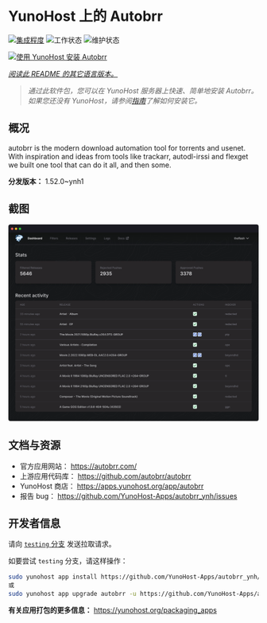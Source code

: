 <!--
注意：此 README 由 <https://github.com/YunoHost/apps/tree/master/tools/readme_generator> 自动生成
请勿手动编辑。
-->

# YunoHost 上的 Autobrr

[![集成程度](https://apps.yunohost.org/badge/integration/autobrr)](https://ci-apps.yunohost.org/ci/apps/autobrr/)
![工作状态](https://apps.yunohost.org/badge/state/autobrr)
![维护状态](https://apps.yunohost.org/badge/maintained/autobrr)

[![使用 YunoHost 安装 Autobrr](https://install-app.yunohost.org/install-with-yunohost.svg)](https://install-app.yunohost.org/?app=autobrr)

*[阅读此 README 的其它语言版本。](./ALL_README.md)*

> *通过此软件包，您可以在 YunoHost 服务器上快速、简单地安装 Autobrr。*  
> *如果您还没有 YunoHost，请参阅[指南](https://yunohost.org/install)了解如何安装它。*

## 概况

autobrr is the modern download automation tool for torrents and usenet. With inspiration and ideas from tools like trackarr, autodl-irssi and flexget we built one tool that can do it all, and then some.

**分发版本：** 1.52.0~ynh1

## 截图

![Autobrr 的截图](./doc/screenshots/autobrr-front.png)

## 文档与资源

- 官方应用网站： <https://autobrr.com/>
- 上游应用代码库： <https://github.com/autobrr/autobrr>
- YunoHost 商店： <https://apps.yunohost.org/app/autobrr>
- 报告 bug： <https://github.com/YunoHost-Apps/autobrr_ynh/issues>

## 开发者信息

请向 [`testing` 分支](https://github.com/YunoHost-Apps/autobrr_ynh/tree/testing) 发送拉取请求。

如要尝试 `testing` 分支，请这样操作：

```bash
sudo yunohost app install https://github.com/YunoHost-Apps/autobrr_ynh/tree/testing --debug
或
sudo yunohost app upgrade autobrr -u https://github.com/YunoHost-Apps/autobrr_ynh/tree/testing --debug
```

**有关应用打包的更多信息：** <https://yunohost.org/packaging_apps>
